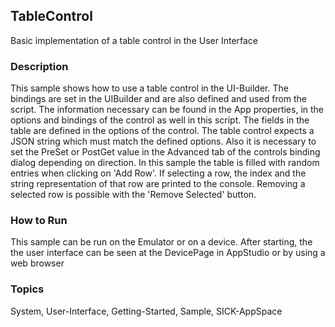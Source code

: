 ## TableControl
Basic implementation of a table control in the User Interface
### Description
This sample shows how to use a table control in the UI-Builder. The bindings
are set in the UIBuilder and are also defined and used from the script. The
information necessary can be found in the App properties, in the options and
bindings of the control as well in this script. The fields in the table are
defined in the options of the control. The table control expects a JSON string
which must match the defined options. Also it is necessary to set the PreSet
or PostGet value in the Advanced tab of the controls binding dialog depending
on direction. In this sample the table is filled with random entries when
clicking on 'Add Row'. If selecting a row, the index and the string
representation of that row are printed to the console. Removing a selected row
is possible with the 'Remove Selected' button.
### How to Run
This sample can be run on the Emulator or on a device. After starting, the
the user interface can be seen at the DevicePage in AppStudio or by using
a web browser

### Topics
System, User-Interface, Getting-Started, Sample, SICK-AppSpace